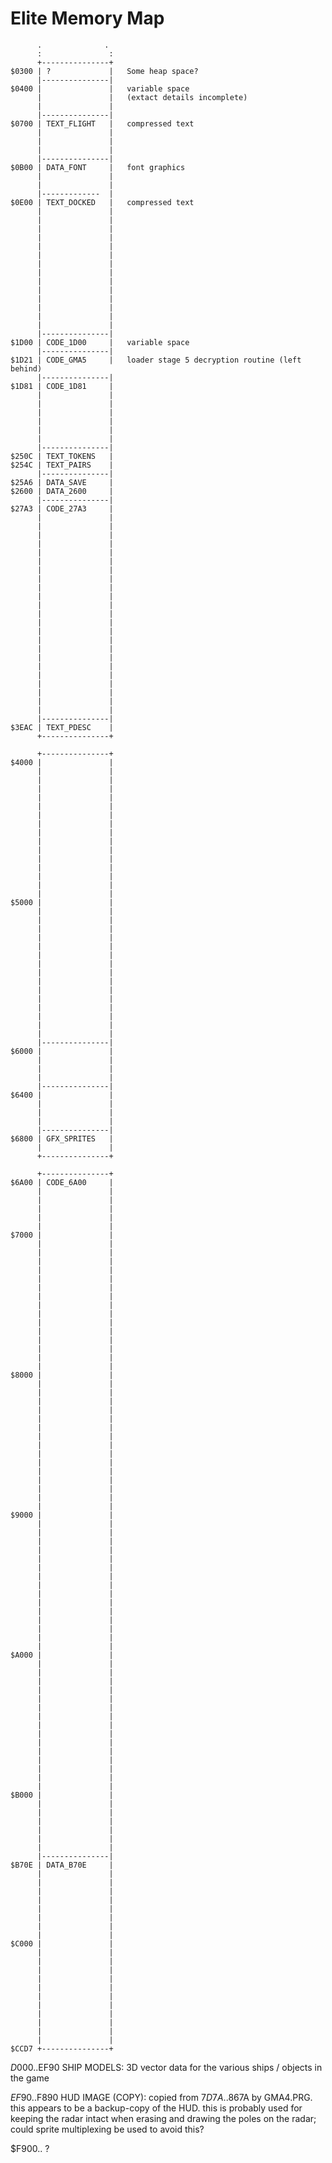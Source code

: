 # Elite Memory Map #

          .              .
          :               :
          +---------------+
    $0300 | ?             |   Some heap space?
          |---------------|
    $0400 |               |   variable space
          |               |   (extact details incomplete)
          |               |
          |---------------|
    $0700 | TEXT_FLIGHT   |   compressed text
          |               |
          |               |
          |               |
          |---------------|
    $0B00 | DATA_FONT     |   font graphics
          |               |
          |               |
          |-------------  |
    $0E00 | TEXT_DOCKED   |   compressed text
          |               |
          |               |
          |               |
          |               |
          |               |
          |               |
          |               |
          |               |
          |               |
          |               |
          |               |
          |               |
          |               |
          |               |
          |---------------|
    $1D00 | CODE_1D00     |   variable space
          |---------------|
    $1D21 | CODE_GMA5     |   loader stage 5 decryption routine (left behind)
          |---------------|
    $1D81 | CODE_1D81     |
          |               |
          |               |
          |               |
          |               |
          |               |
          |               |
          |---------------|
    $250C | TEXT_TOKENS   |
    $254C | TEXT_PAIRS    |
          |---------------|
    $25A6 | DATA_SAVE     |
    $2600 | DATA_2600     |
          |---------------|
    $27A3 | CODE_27A3     |
          |               |
          |               |
          |               |
          |               |
          |               |
          |               |
          |               |
          |               |
          |               |
          |               |
          |               |
          |               |
          |               |
          |               |
          |               |
          |               |
          |               |
          |               |
          |               |
          |               |
          |               |
          |               |
          |               |
          |---------------|
    $3EAC | TEXT_PDESC    |
          +---------------+

          +---------------+
    $4000 |               |
          |               |
          |               |
          |               |
          |               |
          |               |
          |               |
          |               |
          |               |
          |               |
          |               |
          |               |
          |               |
          |               |
          |               |
          |               |
    $5000 |               |
          |               |
          |               |
          |               |
          |               |
          |               |
          |               |
          |               |
          |               |
          |               |
          |               |
          |               |
          |               |
          |               |
          |               |
          |               |
          |---------------|
    $6000 |               |
          |               |
          |               |
          |               |
          |---------------|
    $6400 |               |
          |               |
          |               |
          |               |
          |---------------|
    $6800 | GFX_SPRITES   |
          |               |
          +---------------+

          +---------------+
    $6A00 | CODE_6A00     |
          |               |
          |               |
          |               |
          |               |
          |               |
    $7000 |               |
          |               |
          |               |
          |               |
          |               |
          |               |
          |               |
          |               |
          |               |
          |               |
          |               |
          |               |
          |               |
          |               |
          |               |
          |               |
    $8000 |               |
          |               |
          |               |
          |               |
          |               |
          |               |
          |               |
          |               |
          |               |
          |               |
          |               |
          |               |
          |               |
          |               |
          |               |
          |               |
    $9000 |               |
          |               |
          |               |
          |               |
          |               |
          |               |
          |               |
          |               |
          |               |
          |               |
          |               |
          |               |
          |               |
          |               |
          |               |
          |               |
    $A000 |               |
          |               |
          |               |
          |               |
          |               |
          |               |
          |               |
          |               |
          |               |
          |               |
          |               |
          |               |
          |               |
          |               |
          |               |
          |               |
    $B000 |               |
          |               |
          |               |
          |               |
          |               |
          |               |
          |               |
          |---------------|
    $B70E | DATA_B70E     |
          |               |
          |               |
          |               |
          |               |
          |               |
          |               |
          |               |
          |               |
    $C000 |               |
          |               |
          |               |
          |               |
          |               |
          |               |
          |               |
          |               |
          |               |
          |               |
          |               |
          |               |
    $CCD7 +---------------+


$D000..$EF90    SHIP MODELS:
                3D vector data for the various ships / objects in the game

$EF90..$F890    HUD IMAGE (COPY):
                copied from $7D7A..$867A by GMA4.PRG.
                this appears to be a backup-copy of the HUD.
                this is probably used for keeping the radar intact when
                erasing and drawing the poles on the radar; could sprite
                multiplexing be used to avoid this?

$F900..         ?
